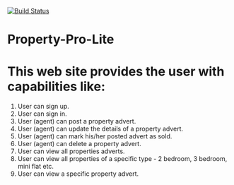 [![Build Status](https://travis-ci.org/danielMugisha/Property-Pro-Lite.svg?branch=develop)](https://travis-ci.org/danielMugisha/Property-Pro-Lite)



# Property-Pro-Lite
# This web site provides the user with capabilities like:
1. User can sign up.  
2. User can sign in.  
3. User (agent) can post a property advert.  
4. User (agent) can update the details of a property advert.  
5. User (agent) can mark his/her posted advert as sold.  
6. User (agent) can delete a property advert.  
7. User can view all properties adverts.  
8. User can view all properties of a specific type - 2 bedroom, 3 bedroom, mini flat etc.  
9. User can view a specific property advert. 

